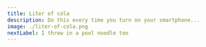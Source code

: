 ```yaml
---
title: Liter of cola
description: Do this every time you turn on your smartphone...
image: ./liter-of-cola.png
nextLabel: I threw in a pool noodle too
---
```

